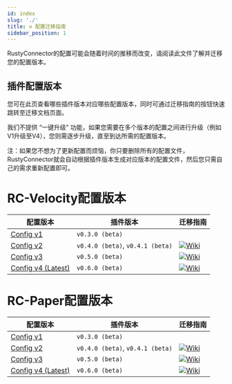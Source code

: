 ```yaml
---
id: index
slug: './'
title: ⚒️ 配置迁移指南
sidebar_position: 1
---
```

RustyConnector的配置可能会随着时间的推移而改变，请阅读此文件了解并迁移您的配置版本。

## 插件配置版本
您可在此页查看哪些插件版本对应哪些配置版本，同时可通过迁移指南的按钮快速跳转至迁移文档页面。

我们不提供 “一键升级” 功能，如果您需要在多个版本的配置之间进行升级（例如V1升级至V4），您则需逐步升级，直至到达所需的配置版本。

注：如果您不想为了更新配置而烦恼，你只要删除所有的配置文件，RustyConnector就会自动根据插件版本生成对应版本的配置文件，然后您只需自己的需求重新配置即可。

# RC-Velocity配置版本
| 配置版本 | 插件版本 | 迁移指南 |
| -----------    | -----------     | ------- |
| [Config v1](../config/Legacy/Config-v1) | `v0.3.0 (beta)` |  |
| [Config v2](../config/Legacy/Config-v2) | `v0.4.0 (beta)`, `v0.4.1 (beta)` | [![Wiki](https://badgen.net/badge/From/Config%20v1/blue?icon=codeclimate)](./Update-from-Config-v1-to-v2) |
| [Config v3](../config/Legacy/Config-v3) | `v0.5.0 (beta)` | [![Wiki](https://badgen.net/badge/From/Config%20v2/blue?icon=codeclimate)](./Update-from-Config-v2-to-v3) |
| [Config v4 (Latest)](../config/config-latest) | `v0.6.0 (beta)` | [![Wiki](https://badgen.net/badge/From/Config%20v3/blue?icon=codeclimate)](./Update-from-Config-v3-to-v4) |

# RC-Paper配置版本
| 配置版本 | 插件版本 | 迁移指南 |
| -----------    | -----------     | ------- |
| [Config v1](../config/Legacy/Config-v1) | `v0.3.0 (beta)` |  |
| [Config v2](../config/Legacy/Config-v2) | `v0.4.0 (beta)`, `v0.4.1 (beta)` | [![Wiki](https://badgen.net/badge/From/Config%20v1/blue?icon=codeclimate)](./Update-from-Config-v1-to-v2) |
| [Config v3](../config/Legacy/Config-v3) | `v0.5.0 (beta)` | [![Wiki](https://badgen.net/badge/From/Config%20v2/blue?icon=codeclimate)](./Update-from-Config-v1-to-v2) |
| [Config v4 (Latest)](../config/config-latest) | `v0.6.0 (beta)` | [![Wiki](https://badgen.net/badge/From/Config%20v3/blue?icon=codeclimate)](./Update-from-Config-v3-to-v4) |